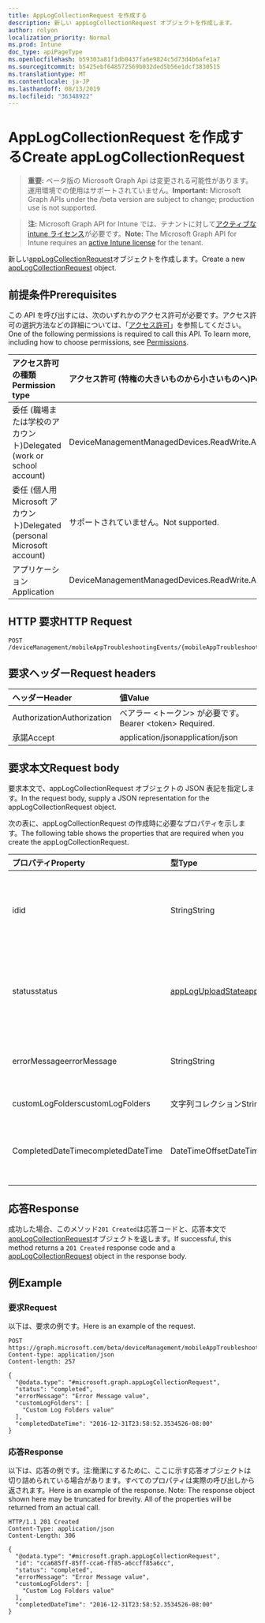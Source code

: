 ```yaml
---
title: AppLogCollectionRequest を作成する
description: 新しい appLogCollectionRequest オブジェクトを作成します。
author: rolyon
localization_priority: Normal
ms.prod: Intune
doc_type: apiPageType
ms.openlocfilehash: b59303a81f1db0437fa6e9824c5d73d4b6afe1a7
ms.sourcegitcommit: b5425ebf648572569b032ded5b56e1dcf3830515
ms.translationtype: MT
ms.contentlocale: ja-JP
ms.lasthandoff: 08/13/2019
ms.locfileid: "36348922"
---
```

# <a name="create-applogcollectionrequest"></a><span data-ttu-id="bf56c-103">AppLogCollectionRequest を作成する</span><span class="sxs-lookup"><span data-stu-id="bf56c-103">Create appLogCollectionRequest</span></span>

> <span data-ttu-id="bf56c-104">**重要:** ベータ版の Microsoft Graph Api は変更される可能性があります。運用環境での使用はサポートされていません。</span><span class="sxs-lookup"><span data-stu-id="bf56c-104">**Important:** Microsoft Graph APIs under the /beta version are subject to change; production use is not supported.</span></span>

> <span data-ttu-id="bf56c-105">**注:** Microsoft Graph API for Intune では、テナントに対して[アクティブな intune ライセンス](https://go.microsoft.com/fwlink/?linkid=839381)が必要です。</span><span class="sxs-lookup"><span data-stu-id="bf56c-105">**Note:** The Microsoft Graph API for Intune requires an [active Intune license](https://go.microsoft.com/fwlink/?linkid=839381) for the tenant.</span></span>

<span data-ttu-id="bf56c-106">新しい[appLogCollectionRequest](../resources/intune-devices-applogcollectionrequest.md)オブジェクトを作成します。</span><span class="sxs-lookup"><span data-stu-id="bf56c-106">Create a new [appLogCollectionRequest](../resources/intune-devices-applogcollectionrequest.md) object.</span></span>

## <a name="prerequisites"></a><span data-ttu-id="bf56c-107">前提条件</span><span class="sxs-lookup"><span data-stu-id="bf56c-107">Prerequisites</span></span>
<span data-ttu-id="bf56c-p101">この API を呼び出すには、次のいずれかのアクセス許可が必要です。アクセス許可の選択方法などの詳細については、「[アクセス許可](/graph/permissions-reference)」を参照してください。</span><span class="sxs-lookup"><span data-stu-id="bf56c-p101">One of the following permissions is required to call this API. To learn more, including how to choose permissions, see [Permissions](/graph/permissions-reference).</span></span>

|<span data-ttu-id="bf56c-110">アクセス許可の種類</span><span class="sxs-lookup"><span data-stu-id="bf56c-110">Permission type</span></span>|<span data-ttu-id="bf56c-111">アクセス許可 (特権の大きいものから小さいものへ)</span><span class="sxs-lookup"><span data-stu-id="bf56c-111">Permissions (from most to least privileged)</span></span>|
|:---|:---|
|<span data-ttu-id="bf56c-112">委任 (職場または学校のアカウント)</span><span class="sxs-lookup"><span data-stu-id="bf56c-112">Delegated (work or school account)</span></span>|<span data-ttu-id="bf56c-113">DeviceManagementManagedDevices.ReadWrite.All</span><span class="sxs-lookup"><span data-stu-id="bf56c-113">DeviceManagementManagedDevices.ReadWrite.All</span></span>|
|<span data-ttu-id="bf56c-114">委任 (個人用 Microsoft アカウント)</span><span class="sxs-lookup"><span data-stu-id="bf56c-114">Delegated (personal Microsoft account)</span></span>|<span data-ttu-id="bf56c-115">サポートされていません。</span><span class="sxs-lookup"><span data-stu-id="bf56c-115">Not supported.</span></span>|
|<span data-ttu-id="bf56c-116">アプリケーション</span><span class="sxs-lookup"><span data-stu-id="bf56c-116">Application</span></span>|<span data-ttu-id="bf56c-117">DeviceManagementManagedDevices.ReadWrite.All</span><span class="sxs-lookup"><span data-stu-id="bf56c-117">DeviceManagementManagedDevices.ReadWrite.All</span></span>|

## <a name="http-request"></a><span data-ttu-id="bf56c-118">HTTP 要求</span><span class="sxs-lookup"><span data-stu-id="bf56c-118">HTTP Request</span></span>
<!-- {
  "blockType": "ignored"
}
-->
``` http
POST /deviceManagement/mobileAppTroubleshootingEvents/{mobileAppTroubleshootingEventId}/appLogCollectionRequests
```

## <a name="request-headers"></a><span data-ttu-id="bf56c-119">要求ヘッダー</span><span class="sxs-lookup"><span data-stu-id="bf56c-119">Request headers</span></span>
|<span data-ttu-id="bf56c-120">ヘッダー</span><span class="sxs-lookup"><span data-stu-id="bf56c-120">Header</span></span>|<span data-ttu-id="bf56c-121">値</span><span class="sxs-lookup"><span data-stu-id="bf56c-121">Value</span></span>|
|:---|:---|
|<span data-ttu-id="bf56c-122">Authorization</span><span class="sxs-lookup"><span data-stu-id="bf56c-122">Authorization</span></span>|<span data-ttu-id="bf56c-123">ベアラー &lt;トークン&gt; が必要です。</span><span class="sxs-lookup"><span data-stu-id="bf56c-123">Bearer &lt;token&gt; Required.</span></span>|
|<span data-ttu-id="bf56c-124">承諾</span><span class="sxs-lookup"><span data-stu-id="bf56c-124">Accept</span></span>|<span data-ttu-id="bf56c-125">application/json</span><span class="sxs-lookup"><span data-stu-id="bf56c-125">application/json</span></span>|

## <a name="request-body"></a><span data-ttu-id="bf56c-126">要求本文</span><span class="sxs-lookup"><span data-stu-id="bf56c-126">Request body</span></span>
<span data-ttu-id="bf56c-127">要求本文で、appLogCollectionRequest オブジェクトの JSON 表記を指定します。</span><span class="sxs-lookup"><span data-stu-id="bf56c-127">In the request body, supply a JSON representation for the appLogCollectionRequest object.</span></span>

<span data-ttu-id="bf56c-128">次の表に、appLogCollectionRequest の作成時に必要なプロパティを示します。</span><span class="sxs-lookup"><span data-stu-id="bf56c-128">The following table shows the properties that are required when you create the appLogCollectionRequest.</span></span>

|<span data-ttu-id="bf56c-129">プロパティ</span><span class="sxs-lookup"><span data-stu-id="bf56c-129">Property</span></span>|<span data-ttu-id="bf56c-130">型</span><span class="sxs-lookup"><span data-stu-id="bf56c-130">Type</span></span>|<span data-ttu-id="bf56c-131">説明</span><span class="sxs-lookup"><span data-stu-id="bf56c-131">Description</span></span>|
|:---|:---|:---|
|<span data-ttu-id="bf56c-132">id</span><span class="sxs-lookup"><span data-stu-id="bf56c-132">id</span></span>|<span data-ttu-id="bf56c-133">String</span><span class="sxs-lookup"><span data-stu-id="bf56c-133">String</span></span>|<span data-ttu-id="bf56c-134">一意の識別子。</span><span class="sxs-lookup"><span data-stu-id="bf56c-134">The unique Identifier.</span></span> <span data-ttu-id="bf56c-135">これは userId_DeviceId_AppId id です。</span><span class="sxs-lookup"><span data-stu-id="bf56c-135">This is userId_DeviceId_AppId id.</span></span>|
|<span data-ttu-id="bf56c-136">status</span><span class="sxs-lookup"><span data-stu-id="bf56c-136">status</span></span>|[<span data-ttu-id="bf56c-137">appLogUploadState</span><span class="sxs-lookup"><span data-stu-id="bf56c-137">appLogUploadState</span></span>](../resources/intune-devices-apploguploadstate.md)|<span data-ttu-id="bf56c-138">ログのアップロードの状態。</span><span class="sxs-lookup"><span data-stu-id="bf56c-138">Log upload status.</span></span> <span data-ttu-id="bf56c-139">可能な値は、`pending`、`completed`、`failed` です。</span><span class="sxs-lookup"><span data-stu-id="bf56c-139">Possible values are: `pending`, `completed`, `failed`.</span></span>|
|<span data-ttu-id="bf56c-140">errorMessage</span><span class="sxs-lookup"><span data-stu-id="bf56c-140">errorMessage</span></span>|<span data-ttu-id="bf56c-141">String</span><span class="sxs-lookup"><span data-stu-id="bf56c-141">String</span></span>|<span data-ttu-id="bf56c-142">アップロードプロセス中にエラーメッセージが表示される場合</span><span class="sxs-lookup"><span data-stu-id="bf56c-142">Error message if any during the upload process</span></span>|
|<span data-ttu-id="bf56c-143">customLogFolders</span><span class="sxs-lookup"><span data-stu-id="bf56c-143">customLogFolders</span></span>|<span data-ttu-id="bf56c-144">文字列コレクション</span><span class="sxs-lookup"><span data-stu-id="bf56c-144">String collection</span></span>|<span data-ttu-id="bf56c-145">ログフォルダーの一覧。</span><span class="sxs-lookup"><span data-stu-id="bf56c-145">List of log folders.</span></span> |
|<span data-ttu-id="bf56c-146">CompletedDateTime</span><span class="sxs-lookup"><span data-stu-id="bf56c-146">completedDateTime</span></span>|<span data-ttu-id="bf56c-147">DateTimeOffset</span><span class="sxs-lookup"><span data-stu-id="bf56c-147">DateTimeOffset</span></span>|<span data-ttu-id="bf56c-148">アップロードログ要求がターミナル状態に達した時刻</span><span class="sxs-lookup"><span data-stu-id="bf56c-148">Time at which the upload log request reached a terminal state</span></span>|



## <a name="response"></a><span data-ttu-id="bf56c-149">応答</span><span class="sxs-lookup"><span data-stu-id="bf56c-149">Response</span></span>
<span data-ttu-id="bf56c-150">成功した場合、このメソッド`201 Created`は応答コードと、応答本文で[appLogCollectionRequest](../resources/intune-devices-applogcollectionrequest.md)オブジェクトを返します。</span><span class="sxs-lookup"><span data-stu-id="bf56c-150">If successful, this method returns a `201 Created` response code and a [appLogCollectionRequest](../resources/intune-devices-applogcollectionrequest.md) object in the response body.</span></span>

## <a name="example"></a><span data-ttu-id="bf56c-151">例</span><span class="sxs-lookup"><span data-stu-id="bf56c-151">Example</span></span>

### <a name="request"></a><span data-ttu-id="bf56c-152">要求</span><span class="sxs-lookup"><span data-stu-id="bf56c-152">Request</span></span>
<span data-ttu-id="bf56c-153">以下は、要求の例です。</span><span class="sxs-lookup"><span data-stu-id="bf56c-153">Here is an example of the request.</span></span>
``` http
POST https://graph.microsoft.com/beta/deviceManagement/mobileAppTroubleshootingEvents/{mobileAppTroubleshootingEventId}/appLogCollectionRequests
Content-type: application/json
Content-length: 257

{
  "@odata.type": "#microsoft.graph.appLogCollectionRequest",
  "status": "completed",
  "errorMessage": "Error Message value",
  "customLogFolders": [
    "Custom Log Folders value"
  ],
  "completedDateTime": "2016-12-31T23:58:52.3534526-08:00"
}
```

### <a name="response"></a><span data-ttu-id="bf56c-154">応答</span><span class="sxs-lookup"><span data-stu-id="bf56c-154">Response</span></span>
<span data-ttu-id="bf56c-p104">以下は、応答の例です。注:簡潔にするために、ここに示す応答オブジェクトは切り詰められている場合があります。すべてのプロパティは実際の呼び出しから返されます。</span><span class="sxs-lookup"><span data-stu-id="bf56c-p104">Here is an example of the response. Note: The response object shown here may be truncated for brevity. All of the properties will be returned from an actual call.</span></span>
``` http
HTTP/1.1 201 Created
Content-Type: application/json
Content-Length: 306

{
  "@odata.type": "#microsoft.graph.appLogCollectionRequest",
  "id": "cca685ff-85ff-cca6-ff85-a6ccff85a6cc",
  "status": "completed",
  "errorMessage": "Error Message value",
  "customLogFolders": [
    "Custom Log Folders value"
  ],
  "completedDateTime": "2016-12-31T23:58:52.3534526-08:00"
}
```






